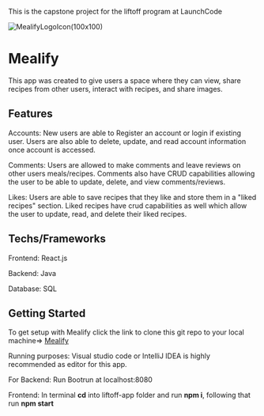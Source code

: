 This is the capstone project for the liftoff program at LaunchCode

![MealifyLogoIcon(100x100)](https://github.com/Apr-23-LC-LiftOff-STL/Pantry-Planners/assets/118302876/095166b2-bc79-4e3f-911c-be9057b3d92e)

# Mealify

This app was created to give users a space where they can view, share recipes from other users, interact with recipes, and share images.

## Features

Accounts: New users are able to Register an account or login if existing user. Users are also able to delete, update, and read account information once account is accessed.

Comments: Users are allowed to make comments and leave reviews on other users meals/recipes. Comments also have CRUD capabilities allowing the user to be able to update, delete, and view comments/reviews.

Likes: Users are able to save recipes that they like and store them in a "liked recipes" section. Liked recipes have crud capabilities as well which allow the user to update, read, and delete their liked recipes.
## Techs/Frameworks
Frontend: React.js

Backend: Java

Database: SQL

## Getting Started

To get setup with Mealify click the link to clone this git repo to your local machine=> [Mealify](https://github.com/Apr-23-LC-LiftOff-STL/Pantry-Planners.git)

Running purposes: Visual studio code or IntelliJ IDEA is highly recommended as editor for this app.

For Backend: Run Bootrun at localhost:8080

Frontend: In terminal **cd** into liftoff-app folder and run **npm i**, following that run **npm start** 
